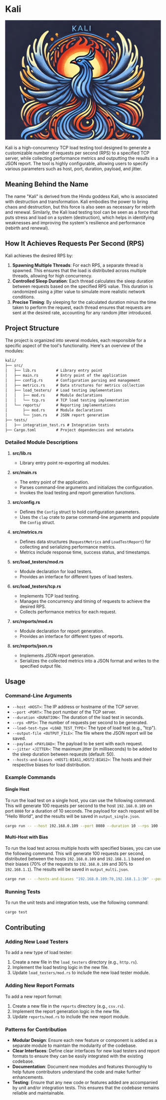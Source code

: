 # Kali

![Kali](logo.png)

Kali is a high-concurrency TCP load testing tool designed to generate a customizable number of requests per second (RPS) to a specified TCP server, while collecting performance metrics and outputting the results in a JSON report. The tool is highly configurable, allowing users to specify various parameters such as host, port, duration, payload, and jitter.

## Meaning Behind the Name

The name "Kali" is derived from the Hindu goddess Kali, who is associated with destruction and transformation. Kali embodies the power to bring chaos and destruction, but this force is also seen as necessary for rebirth and renewal. Similarly, the Kali load testing tool can be seen as a force that puts stress and load on a system (destruction), which helps in identifying weaknesses and improving the system's resilience and performance (rebirth and renewal).

## How It Achieves Requests Per Second (RPS)

Kali achieves the desired RPS by:
1. **Spawning Multiple Threads**: For each RPS, a separate thread is spawned. This ensures that the load is distributed across multiple threads, allowing for high concurrency.
2. **Controlled Sleep Duration**: Each thread calculates the sleep duration between requests based on the specified RPS value. This duration is randomized using a jitter value to simulate more realistic network conditions.
3. **Precise Timing**: By sleeping for the calculated duration minus the time taken to perform the request, each thread ensures that requests are sent at the desired rate, accounting for any random jitter introduced.

## Project Structure

The project is organized into several modules, each responsible for a specific aspect of the tool's functionality. Here's an overview of the modules:

```
kali/
├── src/
│   ├── lib.rs         # Library entry point
│   ├── main.rs        # Entry point of the application
│   ├── config.rs      # Configuration parsing and management
│   ├── metrics.rs     # Data structures for metrics collection
│   ├── load_testers/  # Load testing implementations
│   │   ├── mod.rs     # Module declarations
│   │   └── tcp.rs     # TCP load testing implementation
│   └── reports/       # Reporting implementations
│       ├── mod.rs     # Module declarations
│       └── json.rs    # JSON report generation
├── tests/
│   ├── integration_test.rs # Integration tests
├── Cargo.toml         # Project dependencies and metadata
```

### Detailed Module Descriptions

1. **src/lib.rs**
   - Library entry point re-exporting all modules.

2. **src/main.rs**
   - The entry point of the application.
   - Parses command-line arguments and initializes the configuration.
   - Invokes the load testing and report generation functions.

3. **src/config.rs**
   - Defines the `Config` struct to hold configuration parameters.
   - Uses the `clap` crate to parse command-line arguments and populate the `Config` struct.

4. **src/metrics.rs**
   - Defines data structures (`RequestMetrics` and `LoadTestReport`) for collecting and serializing performance metrics.
   - Metrics include response time, success status, and timestamps.

5. **src/load_testers/mod.rs**
   - Module declaration for load testers.
   - Provides an interface for different types of load testers.

6. **src/load_testers/tcp.rs**
   - Implements TCP load testing.
   - Manages the concurrency and timing of requests to achieve the desired RPS.
   - Collects performance metrics for each request.

7. **src/reports/mod.rs**
   - Module declaration for report generation.
   - Provides an interface for different types of reports.

8. **src/reports/json.rs**
   - Implements JSON report generation.
   - Serializes the collected metrics into a JSON format and writes to the specified output file.

## Usage

### Command-Line Arguments

- `--host <HOST>`: The IP address or hostname of the TCP server.
- `--port <PORT>`: The port number of the TCP server.
- `--duration <DURATION>`: The duration of the load test in seconds.
- `--rps <RPS>`: The number of requests per second to be generated.
- `--load-test-type <LOAD_TEST_TYPE>`: The type of load test (e.g., "tcp").
- `--output-file <OUTPUT_FILE>`: The file where the JSON report will be saved.
- `--payload <PAYLOAD>`: The payload to be sent with each request.
- `--jitter <JITTER>`: The maximum jitter (in milliseconds) to be added to the sleep duration between requests (default: 50).
- `--hosts-and-biases <HOST1:BIAS1,HOST2:BIAS2>`: The hosts and their respective biases for load distribution.

### Example Commands

#### Single Host

To run the load test on a single host, you can use the following command. This will generate 100 requests per second to the host `192.168.0.109` on port `8080` for a duration of 10 seconds. The payload for each request will be "Hello World", and the results will be saved in `output_single.json`.

```bash
cargo run -- --host 192.168.0.109 --port 8080 --duration 10 --rps 100 --load-test-type tcp --output-file output_single.json --payload "Hello World" --jitter 100
```

#### Multi-Host with Bias

To run the load test across multiple hosts with specified biases, you can use the following command. This will generate 100 requests per second, distributed between the hosts `192.168.0.109` and `192.168.1.1` based on their biases (70% of the requests to `192.168.0.109` and 30% to `192.168.1.1`). The results will be saved in `output_multi.json`.

```bash
cargo run -- --hosts-and-biases "192.168.0.109:70,192.168.1.1:30" --port 8080 --duration 10 --rps 100 --load-test-type tcp --output-file output_multi.json --payload "Hello World" --jitter 100
```

### Running Tests

To run the unit tests and integration tests, use the following command:

```bash
cargo test
```

## Contributing

### Adding New Load Testers

To add a new type of load tester:
1. Create a new file in the `load_testers` directory (e.g., `http.rs`).
2. Implement the load testing logic in the new file.
3. Update `load_testers/mod.rs` to include the new load tester module.

### Adding New Report Formats

To add a new report format:
1. Create a new file in the `reports` directory (e.g., `csv.rs`).
2. Implement the report generation logic in the new file.
3. Update `reports/mod.rs` to include the new report module.

### Patterns for Contribution

- **Modular Design**: Ensure each new feature or component is added as a separate module to maintain the modularity of the codebase.
- **Clear Interfaces**: Define clear interfaces for new load testers and report formats to ensure they can be easily integrated with the existing codebase.
- **Documentation**: Document new modules and features thoroughly to help future contributors understand the code and make further enhancements.
- **Testing**: Ensure that any new code or features added are accompanied by unit and/or integration tests. This ensures that the codebase remains reliable and maintainable.
